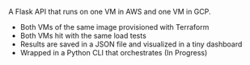 A Flask API that runs on one VM in AWS and one VM in GCP.
- Both VMs of the same image provisioned with Terraform
- Both VMs hit with the same load tests
- Results are saved in a JSON file and visualized in a tiny dashboard
- Wrapped in a Python CLI that orchestrates (In Progress)
